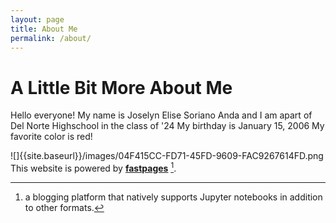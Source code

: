 ```yaml
---
layout: page
title: About Me
permalink: /about/
---
```

# A Little Bit More About Me
Hello everyone! 
My name is Joselyn Elise Soriano Anda and I am apart of Del Norte Highschool in the class of '24 
My birthday is January 15, 2006
My favorite color is red!

![]{{site.baseurl}}/images/04F415CC-FD71-45FD-9609-FAC9267614FD.png 
This website is powered by **[fastpages](https://github.com/fastai/fastpages)** [^1].



[^1]:a blogging platform that natively supports Jupyter notebooks in addition to other formats.
